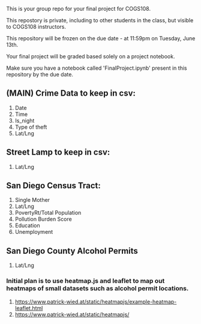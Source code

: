 
This is your group repo for your final project for COGS108.

This repostory is private, including to other students in the class, but visible to COGS108 instructors. 

This repository will be frozen on the due date - at 11:59pm on Tuesday, June 13th.

Your final project will be graded based solely on a project notebook.

Make sure you have a notebook called 'FinalProject.ipynb' present in this repository by the due date. 

## (MAIN) Crime Data to keep in csv:
1. Date
2. Time
3. Is_night
4. Type of theft
5. Lat/Lng
 
## Street Lamp to keep in csv:
1. Lat/Lng
 
## San Diego Census Tract:
1. Single Mother
2. Lat/Lng
3. PovertyRt/Total Population
4. Pollution Burden Score
5. Education
6. Unemployment
 
## San Diego County Alcohol Permits
1. Lat/Lng
 
### Initial plan is to use heatmap.js and leaflet to map out heatmaps of small datasets such as alcohol permit locations.
1. https://www.patrick-wied.at/static/heatmapjs/example-heatmap-leaflet.html
2. https://www.patrick-wied.at/static/heatmapjs/
